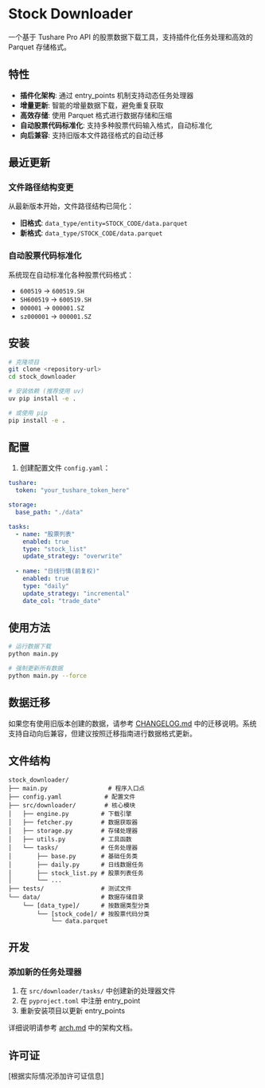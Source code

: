 # Stock Downloader

一个基于 Tushare Pro API 的股票数据下载工具，支持插件化任务处理和高效的 Parquet 存储格式。

## 特性

- **插件化架构**: 通过 entry_points 机制支持动态任务处理器
- **增量更新**: 智能的增量数据下载，避免重复获取
- **高效存储**: 使用 Parquet 格式进行数据存储和压缩
- **自动股票代码标准化**: 支持多种股票代码输入格式，自动标准化
- **向后兼容**: 支持旧版本文件路径格式的自动迁移

## 最近更新

### 文件路径结构变更

从最新版本开始，文件路径结构已简化：
- **旧格式**: `data_type/entity=STOCK_CODE/data.parquet`
- **新格式**: `data_type/STOCK_CODE/data.parquet`

### 自动股票代码标准化

系统现在自动标准化各种股票代码格式：
- `600519` → `600519.SH`
- `SH600519` → `600519.SH` 
- `000001` → `000001.SZ`
- `sz000001` → `000001.SZ`

## 安装

```bash
# 克隆项目
git clone <repository-url>
cd stock_downloader

# 安装依赖 (推荐使用 uv)
uv pip install -e .

# 或使用 pip
pip install -e .
```

## 配置

1. 创建配置文件 `config.yaml`：
```yaml
tushare:
  token: "your_tushare_token_here"

storage:
  base_path: "./data"

tasks:
  - name: "股票列表"
    enabled: true
    type: "stock_list"
    update_strategy: "overwrite"
  
  - name: "日线行情(前复权)"
    enabled: true
    type: "daily"
    update_strategy: "incremental"
    date_col: "trade_date"
```

## 使用方法

```bash
# 运行数据下载
python main.py

# 强制更新所有数据
python main.py --force
```

## 数据迁移

如果您有使用旧版本创建的数据，请参考 [CHANGELOG.md](CHANGELOG.md) 中的迁移说明。系统支持自动向后兼容，但建议按照迁移指南进行数据格式更新。

## 文件结构

```
stock_downloader/
├── main.py                 # 程序入口点
├── config.yaml            # 配置文件
├── src/downloader/        # 核心模块
│   ├── engine.py         # 下载引擎
│   ├── fetcher.py        # 数据获取器
│   ├── storage.py        # 存储处理器
│   ├── utils.py          # 工具函数
│   └── tasks/            # 任务处理器
│       ├── base.py       # 基础任务类
│       ├── daily.py      # 日线数据任务
│       ├── stock_list.py # 股票列表任务
│       └── ...
├── tests/                # 测试文件
└── data/                 # 数据存储目录
    └── [data_type]/      # 按数据类型分类
        └── [stock_code]/ # 按股票代码分类
            └── data.parquet
```

## 开发

### 添加新的任务处理器

1. 在 `src/downloader/tasks/` 中创建新的处理器文件
2. 在 `pyproject.toml` 中注册 entry_point
3. 重新安装项目以更新 entry_points

详细说明请参考 [arch.md](arch.md) 中的架构文档。

## 许可证

[根据实际情况添加许可证信息]
